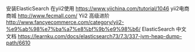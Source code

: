 
安装ElasticSearch 在yii2使用
https://www.yiichina.com/tutorial/1046
yii2电商商城
http://www.fecmall.com/
Yii2 高级进阶
http://www.fancyecommerce.com/category/yii2-%e9%ab%98%e7%ba%a7%e8%bf%9b%e9%98%b6/
ElasticSearch 中文文档
https://learnku.com/docs/elasticsearch73/7.3/337-jvm-heap-dump-path/6610